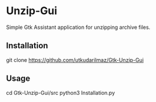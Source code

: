 # Unzip-Gui
Simple Gtk Assistant application for unzipping archive files.

## Installation
git clone https://github.com/utkudarilmaz/Gtk-Unzip-Gui

## Usage
cd Gtk-Unzip-Gui/src
python3 Installation.py
